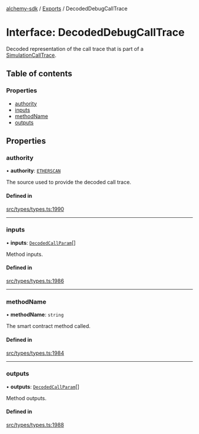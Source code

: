 [alchemy-sdk](../README.md) / [Exports](../modules.md) / DecodedDebugCallTrace

# Interface: DecodedDebugCallTrace

Decoded representation of the call trace that is part of a
[SimulationCallTrace](SimulationCallTrace.md).

## Table of contents

### Properties

- [authority](DecodedDebugCallTrace.md#authority)
- [inputs](DecodedDebugCallTrace.md#inputs)
- [methodName](DecodedDebugCallTrace.md#methodname)
- [outputs](DecodedDebugCallTrace.md#outputs)

## Properties

### authority

• **authority**: [`ETHERSCAN`](../enums/DecodingAuthority.md#etherscan)

The source used to provide the decoded call trace.

#### Defined in

[src/types/types.ts:1990](https://github.com/alchemyplatform/alchemy-sdk-js/blob/c9dbbf0/src/types/types.ts#L1990)

___

### inputs

• **inputs**: [`DecodedCallParam`](DecodedCallParam.md)[]

Method inputs.

#### Defined in

[src/types/types.ts:1986](https://github.com/alchemyplatform/alchemy-sdk-js/blob/c9dbbf0/src/types/types.ts#L1986)

___

### methodName

• **methodName**: `string`

The smart contract method called.

#### Defined in

[src/types/types.ts:1984](https://github.com/alchemyplatform/alchemy-sdk-js/blob/c9dbbf0/src/types/types.ts#L1984)

___

### outputs

• **outputs**: [`DecodedCallParam`](DecodedCallParam.md)[]

Method outputs.

#### Defined in

[src/types/types.ts:1988](https://github.com/alchemyplatform/alchemy-sdk-js/blob/c9dbbf0/src/types/types.ts#L1988)
